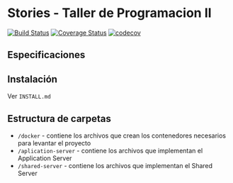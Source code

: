 # Stories - Taller de Programacion II


[![Build Status](https://travis-ci.org/juanmzaragoza/tp-taller2.svg?branch=master)](https://travis-ci.org/juanmzaragoza/tp-taller2.svg?branch=master)
[![Coverage Status](https://coveralls.io/repos/github/juanmzaragoza/tp-taller2/badge.svg?branch=master)](https://coveralls.io/github/juanmzaragoza/tp-taller2?branch=master)
[![codecov](https://codecov.io/gh/juanmzaragoza/tp-taller2/branch/master/graph/badge.svg)](https://codecov.io/gh/juanmzaragoza/tp-taller2)

## Especificaciones

## Instalación

Ver `INSTALL.md`

## Estructura de carpetas

* `/docker` - contiene los archivos que crean los contenedores necesarios para levantar el proyecto
* `/aplication-server` - contiene los archivos que implementan el Application Server
* `/shared-server` - contiene los archivos que implementan el Shared Server
